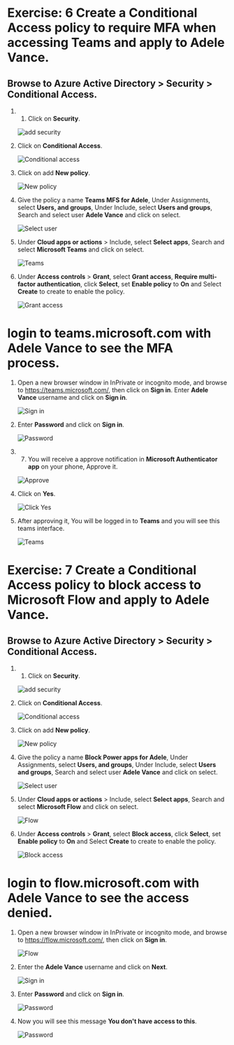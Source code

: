 # Exercise: 6 Create a Conditional Access policy to require MFA when accessing Teams and apply to Adele Vance.



## Browse to Azure Active Directory > Security > Conditional Access.



1. 1. Click on **Security**.




   ![](images/aad-security.png "add security")




2. Click on **Conditional Access**.




   ![](images/conditional-access.png "Conditional access")



3. Click on add **New policy**.





   ![](images/new-policy.png "New policy")




4. Give the policy a name **Teams MFS for Adele**, Under Assignments, select **Users, and groups**, Under Include, select **Users and groups**, Search and select user **Adele Vance** and click on select.




   ![](images/select-user.png "Select user")




5. Under **Cloud apps or actions** > Include, select **Select apps**, Search and select **Microsoft Teams** and click on select.




   ![](images/select-teams.png "Teams")




6. Under **Access controls** > **Grant**, select **Grant access**, **Require multi-factor authentication**, click **Select**, set **Enable policy** to **On** and Select **Create** to create to enable the policy.




   ![](images/grant-access.png "Grant access")




# login to teams.microsoft.com with Adele Vance to see the MFA process.


1. Open a new browser window in InPrivate or incognito mode, and browse to https://teams.microsoft.com/, then click on **Sign in**. Enter **Adele Vance** username and click on **Sign in**.




   ![](images/teams-sign-in.png "Sign in")



2. Enter **Password** and click on **Sign in**.




   ![](images/teams-password.png "Password")



3. 7. You will receive a approve notification in **Microsoft Authenticator app** on your phone, Approve it.




   ![](images/teams-approve.png "Approve")




4. Click on **Yes**.




   ![](images/click-yes.png "Click Yes")




5. After approving it, You will be logged in to **Teams** and you will see this teams interface.





   ![](images/teams-window.png "Teams")





# Exercise: 7 Create a Conditional Access policy to block access to Microsoft Flow and apply to Adele Vance.




## Browse to Azure Active Directory > Security > Conditional Access.




1. 1. Click on **Security**.




   ![](images/aad-security.png "add security")




2. Click on **Conditional Access**.




   ![](images/conditional-access.png "Conditional access")



3. Click on add **New policy**.





   ![](images/create-policy2.png "New policy")



4. Give the policy a name **Block Power apps for Adele**, Under Assignments, select **Users, and groups**, Under Include, select **Users and groups**, Search and select user **Adele Vance** and click on select.




   ![](images/block-flow.png "Select user")



5. Under **Cloud apps or actions** > Include, select **Select apps**, Search and select **Microsoft Flow** and click on select.




   ![](images/block-flow-app.png "Flow")




6. Under **Access controls** > **Grant**, select **Block access**, click **Select**, set **Enable policy** to **On** and Select **Create** to create to enable the policy.




   ![](images/block-policy.png "Block access")




# login to flow.microsoft.com with Adele Vance to see the access denied.




1. Open a new browser window in InPrivate or incognito mode, and browse to https://flow.microsoft.com/, then click on **Sign in**.




   ![](images/flow-browse.png "Flow")




2. Enter the **Adele Vance** username and click on **Next**.





   ![](images/teams-sign-in.png "Sign in")



2. Enter **Password** and click on **Sign in**.




   ![](images/teams-password.png "Password")




3. Now you will see this message **You don't have access to this**.




   ![](images/no-access.png "Password")
